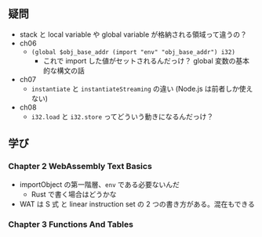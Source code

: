 ## 疑問

- stack と local variable や global variable が格納される領域って違うの？
- ch06
  - `(global $obj_base_addr (import "env" "obj_base_addr") i32)`
    - これで import した値がセットされるんだっけ？ global 変数の基本的な構文の話
- ch07
  - `instantiate` と `instantiateStreaming` の違い (Node.js は前者しか使えない)
- ch08
  - `i32.load` と `i32.store` ってどういう動きになるんだっけ？

## 学び

### Chapter 2 WebAssembly Text Basics

- importObject の第一階層、`env` である必要ないんだ
  - Rust で書く場合はどうかな
- WAT は S 式 と linear instruction set の 2 つの書き方がある。混在もできる

### Chapter 3 Functions And Tables
